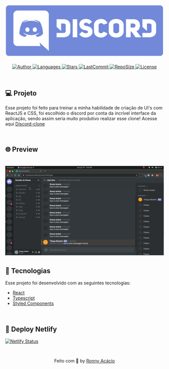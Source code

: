 <h1 align="center">
  <img alt="DiscordClone" title="#delicinha" src=".github/banner.png" width="500px" />
</h1>

<p align="center">
  <a href="https://github.com/ronnyacacio">
    <img alt="Author" src="https://img.shields.io/badge/author-ronnyacacio-6e86d6?style=flat-square">
  </a>

  <a href="#">
    <img alt="Languages" src="https://img.shields.io/github/languages/count/ronnyacacio/meme-maker?color=6e86d6&style=flat-square">
  </a>

  <a href="https://github.com/ronnyacacio/meme-maker/stargazers">
    <img alt="Stars" src="https://img.shields.io/github/stars/ronnyacacio/meme-maker?color=6e86d6&style=flat-square">
  </a>

  <a href="https://github.com/ronnyacacio/meme-maker/commits/master">
    <img alt="LastCommit" src="https://img.shields.io/github/last-commit/ronnyacacio/meme-maker?color=6e86d6&style=flat-square">
  </a>

  <a href="#">
    <img alt="RepoSize" src="https://img.shields.io/github/repo-size/ronnyacacio/meme-maker?color=6e86d6&style=flat-square">
  </a>

  <a href="https://github.com/ronnyacacio/meme-maker/blob/master/LICENSE.md">
    <img alt="License" src="https://img.shields.io/badge/license-MIT-brightgreen?color=6e86d6&style=flat-square">
  </a>
</p>

<br />

## 💻 Projeto

Esse projeto foi feito para treinar a minha habilidade de criação de UI's com ReactJS e CSS, foi escolhido o discord por conta da incrível interface da aplicação, sendo assim seria muito produtivo realizar esse clone! Acesse aqui [Discord-clone](https://ronnyacacio-discord-clone.netlify.app/)

<br />

## 🌐 Preview

<h1 align="center">
    <img src=".github/discord.gif" />
</h1>

## 🚀 Tecnologias

Esse projeto foi desenvolvido com as seguintes tecnologias:

- [React](https://reactjs.org)
- [Typescript](https://www.typescriptlang.org/)
- [Styled Components](https://styled-components.com/)

<br />

## 🔨 Deploy Netlify

[![Netlify Status](https://api.netlify.com/api/v1/badges/7e56127e-9d99-4770-9147-f63b5fc71843/deploy-status)](https://app.netlify.com/sites/ronnyacacio-discord-clone/deploys)

<br />

<p align="center">
  Feito com 💙 by <a href="https://www.linkedin.com/in/ronnyacacio/"> Ronny Acácio </a>
</p>
